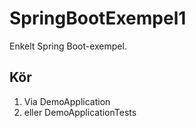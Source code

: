# SpringBootExempel1
Enkelt Spring Boot-exempel.
## Kör
1. Via DemoApplication
2. eller DemoApplicationTests
